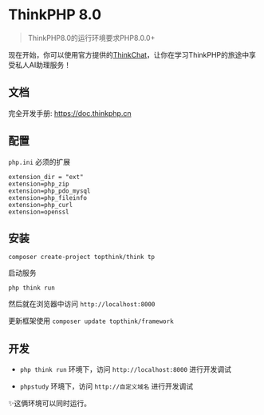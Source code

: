ThinkPHP 8.0
===============

> ThinkPHP8.0的运行环境要求PHP8.0.0+

现在开始，你可以使用官方提供的[ThinkChat](https://chat.topthink.com/)，让你在学习ThinkPHP的旅途中享受私人AI助理服务！

## 文档

完全开发手册: https://doc.thinkphp.cn

## 配置

`php.ini` 必须的扩展

~~~properties
extension_dir = "ext" 
extension=php_zip
extension=php_pdo_mysql
extension=php_fileinfo
extension=php_curl
extension=openssl
~~~

## 安装

~~~
composer create-project topthink/think tp
~~~

启动服务

~~~
php think run
~~~

然后就在浏览器中访问 `http://localhost:8000`

更新框架使用 `composer update topthink/framework`

## 开发

- `php think run` 环境下，访问 `http://localhost:8000` 进行开发调试

- `phpstudy` 环境下，访问 `http://自定义域名` 进行开发调试

✨这俩环境可以同时运行。


